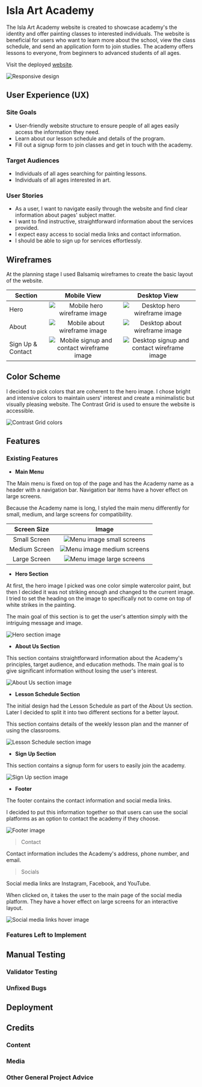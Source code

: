 # Isla Art Academy

The Isla Art Academy website is created to showcase academy's the identity and offer painting classes to interested individuals. The website is beneficial for users who want to learn more about the school, view the class schedule, and send an application form to join studies. The academy offers lessons to everyone, from beginners to advanced students of all ages.

Visit the deployed [website](https://serrakd.github.io/isla-art-academy/).

![Responsive design](docs-readme/responsive-img.png)

## User Experience (UX)

### Site Goals

- User-friendly website structure to ensure people of all ages easily access the information they need.
- Learn about our lesson schedule and details of the program.
- Fill out a signup form to join classes and get in touch with the academy.

### Target Audiences

- Individuals of all ages searching for painting lessons.
- Individuals of all ages interested in art.

### User Stories 

- As a user, I want to navigate easily through the website and find clear information about pages' subject matter.
- I want to find instructive, straightforward information about the services provided.
- I expect easy access to social media links and contact information.
- I should be able to sign up for services effortlessly.

## Wireframes

At the planning stage I used Balsamiq wireframes to create the basic layout of the website.

| Section | Mobile View | Desktop View |
| ---- | :----: | :----: |
| Hero | ![Mobile hero wireframe image](docs-readme/hero-mobile.png) | ![Desktop hero wireframe image](docs-readme/hero-desktop.png) |
| About | ![Mobile about wireframe image](docs-readme/about-mobile.png) | ![Desktop about wireframe image](docs-readme/about-desktop.png) |
| Sign Up & Contact | ![Mobile signup and contact wireframe image](docs-readme/signup-mobile.png) | ![Desktop signup and contact wireframe image](docs-readme/signup-desktop.png)|

## Color Scheme

I decided to pick colors that are coherent to the hero image. I chose bright and intensive colors to maintain users' interest and create a minimalistic but visually pleasing website. The Contrast Grid is used to ensure the website is accessible.

![Contrast Grid colors](docs-readme/colorscheme.png)

## Features

### Existing Features

- __Main Menu__

The Main menu is fixed on top of the page and has the Academy name as a header with a navigation bar. Navigation bar items have a hover effect on large screens.

Because the Academy name is long, I styled the main menu differently for small, medium, and large screens for compatibility.

| Screen Size | Image |
| :----: | :----: |
| Small Screen | ![Menu image small screens](docs-readme/heading-small.png) |
| Medium Screen | ![Menu image medium screens](docs-readme/heading-medium.png) |
| Large Screen | ![Menu image large screens](docs-readme/heading-large.png) |

- __Hero Section__

At first, the hero image I picked was one color simple watercolor paint, but then I decided it was not striking enough and changed to the current image. I tried to set the heading on the image to specifically not to come on top of white strikes in the painting.

The main goal of this section is to get the user's attention simply with the intriguing message and image.

![Hero section image](docs-readme/herosection-img.png)

- __About Us Section__

This section contains straightforward information about the Academy's principles, target audience, and education methods. The main goal is to give significant information without losing the user's interest.

![About Us section image](docs-readme/aboutus-img.png)

- __Lesson Schedule Section__

The initial design had the Lesson Schedule as part of the About Us section. Later I decided to split it into two different sections for a better layout. 

This section contains details of the weekly lesson plan and the manner of using the classrooms.

![Lesson Schedule section image](docs-readme/schedule-img.png)

- __Sign Up Section__

This section contains a signup form for users to easily join the academy.

![Sign Up section image](docs-readme/signup-img.png)

- __Footer__

The footer contains the contact information and social media links. 

I decided to put this information together so that users can use the social platforms as an option to contact the academy if they choose.

![Footer image](docs-readme/footer-img.png)

> Contact

Contact information includes the Academy's address, phone number, and email.

> Socials

Social media links are Instagram, Facebook, and YouTube.

When clicked on, it takes the user to the main page of the social media platform. They have a hover effect on large screens for an interactive layout.

![Social media links hover image](docs-readme/social-hover.png)

### Features Left to Implement

## Manual Testing

### Validator Testing

### Unfixed Bugs

## Deployment

## Credits

### Content

### Media

### Other General Project Advice